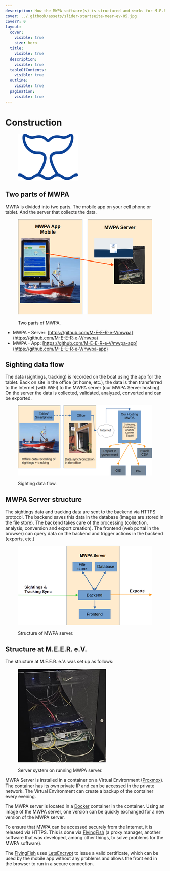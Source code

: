 ```yaml
---
description: How the MWPA software(s) is structured and works for M.E.E.R. e.V.
cover: ../.gitbook/assets/slider-startseite-meer-ev-05.jpg
coverY: 0
layout:
  cover:
    visible: true
    size: hero
  title:
    visible: true
  description:
    visible: true
  tableOfContents:
    visible: true
  outline:
    visible: true
  pagination:
    visible: true
---
```


# Construction



<figure><img src="../.gitbook/assets/whale-ico.png" alt=""><figcaption></figcaption></figure>

## Two parts of MWPA

MWPA is divided into two parts.  The mobile app on your cell phone or tablet. And the server that collects the data.

<figure><img src="../.gitbook/assets/meer_appparts.png" alt=""><figcaption><p>Two parts of MWPA.</p></figcaption></figure>

* MWPA - Server: [https://github.com/M-E-E-R-e-V/mwpa](https://github.com/M-E-E-R-e-V/mwpa)
* MWPA - App: [https://github.com/M-E-E-R-e-V/mwpa-app](https://github.com/M-E-E-R-e-V/mwpa-app)

## Sighting data flow

The data (sightings, tracking) is recorded on the boat using the app for the tablet. Back on site in the office (at home, etc.), the data is then transferred to the Internet (with WiFi) to the MWPA server (our MWPA Server hosting). On the server the data is collected, validated, analyzed, converted and can be exported.

<figure><img src="../.gitbook/assets/sighting_flow.png" alt=""><figcaption><p>Sighting data flow.</p></figcaption></figure>

## MWPA Server structure

The sightings data and tracking data are sent to the backend via HTTPS protocol. The backend saves this data in the database (images are stored in the file store). The backend takes care of the processing (collection, analysis, conversion and export creation). The frontend (web portal in the browser) can query data on the backend and trigger actions in the backend (exports, etc.)

<figure><img src="../.gitbook/assets/mwpa_server_structure.png" alt=""><figcaption><p>Structure of MWPA server.</p></figcaption></figure>

## Structure at M.E.E.R. e.V.

The structure at M.E.E.R. e.V. was set up as follows:

<figure><img src="../.gitbook/assets/mwpa_server_system (1).png" alt="" width="278"><figcaption><p>Server system on running MWPA server.</p></figcaption></figure>

MWPA Server is installed in a container on a Virtual Environment ([Proxmox](https://www.proxmox.com/de/)). The container has its own private IP and can be accessed in the private network. The Virtual Environment can create a backup of the container every evening.&#x20;

The MWPA server is located in a [Docker](https://www.docker.com/) container in the container. Using an image of the MWPA server, one version can be quickly exchanged for a new version of the MWPA server.

To ensure that MWPA can be accessed securely from the Internet, it is released via HTTPS. This is done via [FlyingFish](https://flying-fish.gitbook.io/flyingfish/) (a proxy manager, another software that was developed, among other things, to solve problems for the MWPA software).

The [FlyingFish](https://flying-fish.gitbook.io/flyingfish/) uses [LetsEncrypt](https://letsencrypt.org/de/) to issue a valid certificate, which can be used by the mobile app without any problems and allows the front end in the browser to run in a secure connection.

